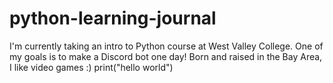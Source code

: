 # python-learning-journal
I'm currently taking an intro to Python course at West Valley College. One of my goals is to make a Discord bot one day!
Born and raised in the Bay Area, I like video games :)
print("hello world")
